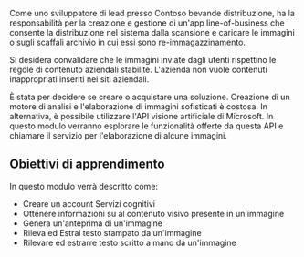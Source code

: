 Come uno sviluppatore di lead presso Contoso bevande distribuzione, ha la responsabilità per la creazione e gestione di un'app line-of-business che consente la distribuzione nel sistema dalla scansione e caricare le immagini o sugli scaffali archivio in cui essi sono re-immagazzinamento.

Si desidera convalidare che le immagini inviate dagli utenti rispettino le regole di contenuto aziendali stabilite. L'azienda non vuole contenuti inappropriati inseriti nei siti aziendali. 

È stata per decidere se creare o acquistare una soluzione. Creazione di un motore di analisi e l'elaborazione di immagini sofisticati è costosa. In alternativa, è possibile utilizzare l'API visione artificiale di Microsoft. In questo modulo verranno esplorare le funzionalità offerte da questa API e chiamare il servizio per l'elaborazione di alcune immagini. 

## <a name="learning-objectives"></a>Obiettivi di apprendimento

In questo modulo verrà descritto come:

- Creare un account Servizi cognitivi
- Ottenere informazioni su al contenuto visivo presente in un'immagine
- Genera un'anteprima di un'immagine
- Rileva ed Estrai testo stampato da un'immagine
- Rilevare ed estrarre testo scritto a mano da un'immagine
